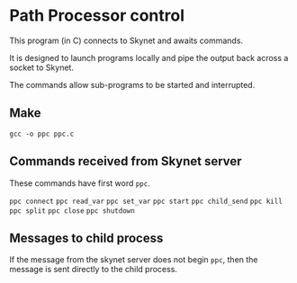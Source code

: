 # Path Processor control

This program (in C) connects to Skynet and awaits commands.

It is designed to launch programs locally and pipe the output back across a socket to Skynet.

The commands allow sub-programs to be started and interrupted.

## Make

`gcc -o ppc ppc.c`

## Commands received from Skynet server

These commands have first word `ppc`.


`ppc connect`
`ppc read_var`
`ppc set_var`
`ppc start`
`ppc child_send`
`ppc kill`
`ppc split`
`ppc close`
`ppc shutdown`

## Messages to child process

If the message from the skynet server does not begin `ppc`, then the message is sent directly to the child process.
